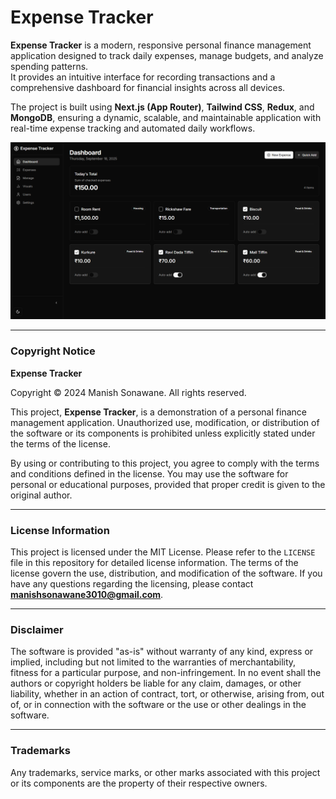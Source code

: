 # Expense Tracker

**Expense Tracker** is a modern, responsive personal finance management application designed to track daily expenses, manage budgets, and analyze spending patterns.  
It provides an intuitive interface for recording transactions and a comprehensive dashboard for financial insights across all devices.  

The project is built using **Next.js (App Router)**, **Tailwind CSS**, **Redux**, and **MongoDB**, ensuring a dynamic, scalable, and maintainable application with real-time expense tracking and automated daily workflows.

![Expense Tracker](./public/Expense-Tracker.png)

---

### Copyright Notice
**Expense Tracker**

Copyright © 2024 Manish Sonawane. All rights reserved.

This project, **Expense Tracker**, is a demonstration of a personal finance management application. Unauthorized use, modification, or distribution of the software or its components is prohibited unless explicitly stated under the terms of the license.

By using or contributing to this project, you agree to comply with the terms and conditions defined in the license. You may use the software for personal or educational purposes, provided that proper credit is given to the original author.

---

### License Information
This project is licensed under the MIT License. Please refer to the `LICENSE` file in this repository for detailed license information. The terms of the license govern the use, distribution, and modification of the software. If you have any questions regarding the licensing, please contact **manishsonawane3010@gmail.com**.

---

### Disclaimer
The software is provided "as-is" without warranty of any kind, express or implied, including but not limited to the warranties of merchantability, fitness for a particular purpose, and non-infringement. In no event shall the authors or copyright holders be liable for any claim, damages, or other liability, whether in an action of contract, tort, or otherwise, arising from, out of, or in connection with the software or the use or other dealings in the software.

---

### Trademarks
Any trademarks, service marks, or other marks associated with this project or its components are the property of their respective owners.
